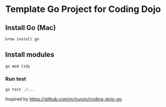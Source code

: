 # Template Go Project for Coding Dojo

## Install Go (Mac)

```sh
brew install go
```

## Install modules

```sh
go mod tidy
```

### Run test

```sh
go test ./...
```

Inspired by https://github.com/nchursin/coding-dojo-go.
